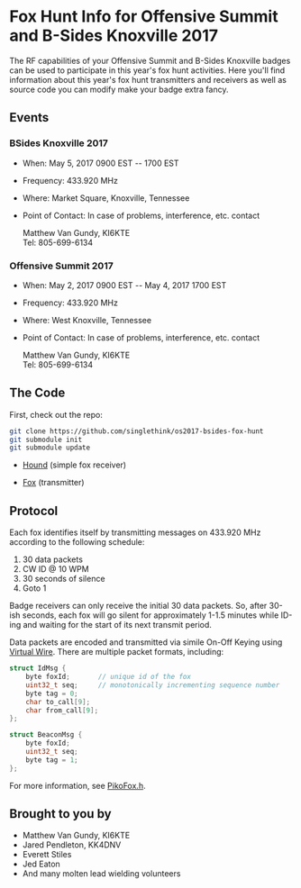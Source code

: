 # Fox Hunt Info for Offensive Summit and B-Sides Knoxville 2017

The RF capabilities of your Offensive Summit and B-Sides Knoxville
badges can be used to participate in this year's fox hunt
activities.  Here you'll find information about this year's fox hunt
transmitters and receivers as well as source code you can modify make
your badge extra fancy.

## Events

### BSides Knoxville 2017

* When: May 5, 2017 0900 EST -- 1700 EST
* Frequency: 433.920 MHz
* Where: Market Square, Knoxville, Tennessee
* Point of Contact: In case of problems, interference, etc. contact

    Matthew Van Gundy, KI6KTE  
    Tel: 805-699-6134


### Offensive Summit 2017

* When: May 2, 2017 0900 EST -- May 4, 2017 1700 EST
* Frequency: 433.920 MHz
* Where: West Knoxville, Tennessee
* Point of Contact: In case of problems, interference, etc. contact

    Matthew Van Gundy, KI6KTE  
    Tel: 805-699-6134

## The Code

First, check out the repo:

```sh
git clone https://github.com/singlethink/os2017-bsides-fox-hunt
git submodule init
git submodule update
```

* [Hound](Arduino/os2017-hound) (simple fox receiver)

* [Fox](Arduino/os2017-fox) (transmitter)


## Protocol

Each fox identifies itself by transmitting messages on 433.920 MHz
according to the following schedule:

1. 30 data packets
2. CW ID @ 10 WPM
3. 30 seconds of silence
4. Goto 1

Badge receivers can only receive the initial 30 data packets.  So,
after 30-ish seconds, each fox will go silent for approximately 1-1.5
minutes while ID-ing and waiting for the start of its next transmit
period.

Data packets are encoded and transmitted via simile On-Off Keying
using
[Virtual Wire](http://www.airspayce.com/mikem/arduino/VirtualWire/).
There are multiple packet formats, including:

```c
struct IdMsg {
    byte foxId;       // unique id of the fox
    uint32_t seq;     // monotonically incrementing sequence number
    byte tag = 0;
    char to_call[9];
    char from_call[9];
};

struct BeaconMsg {
    byte foxId;
    uint32_t seq;
    byte tag = 1;
};
```

For more information, see [PikoFox.h](Arduino/libraries/PikoFox/PikoFox.h).

## Brought to you by

* Matthew Van Gundy, KI6KTE
* Jared Pendleton, KK4DNV
* Everett Stiles
* Jed Eaton
* And many molten lead wielding volunteers
